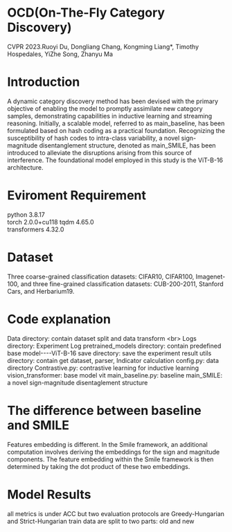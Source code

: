 # OCD(On-The-Fly Category Discovery)
CVPR 2023.Ruoyi Du, Dongliang Chang, Kongming Liang*, Timothy Hospedales, YiZhe Song, Zhanyu Ma
# Introduction
A dynamic category discovery method has been devised with the primary objective of enabling the model to promptly assimilate new category samples, demonstrating capabilities in inductive learning and streaming reasoning. Initially, a scalable model, referred to as main_baseline, has been formulated based on hash coding as a practical foundation. Recognizing the susceptibility of hash codes to intra-class variability, a novel sign-magnitude disentanglement structure, denoted as main_SMILE, has been introduced to alleviate the disruptions arising from this source of interference. The foundational model employed in this study is the ViT-B-16 architecture.
# Eviroment Requirement
python                    3.8.17  
torch                     2.0.0+cu118 
tqdm                      4.65.0                 
transformers              4.32.0  
# Dataset
Three coarse-grained classification datasets: CIFAR10, CIFAR100, Imagenet-100, and three fine-grained classification
datasets: CUB-200-2011, Stanford Cars, and Herbarium19.
# Code explanation
 Data directory: contain dataset split and data transform \<br>
 Logs directory: Experiment Log
 pretrained_models directory: contain predefined base model----ViT-B-16
 save directory: save the experiment result
 utils directory: contain get dataset, parser, Indicator calculation
 config.py: data directory
 Contrastive.py: contrastive learning for inductive learning
 vision_transformer: base model vit
 main_baseline.py: baseline
 main_SMILE: a novel sign-magnitude disentaglement structure
# The difference between baseline and SMILE
Features embedding is different. In the Smile framework, an additional computation involves deriving the embeddings for the sign and magnitude components. The feature embedding within the Smile framework is then determined by taking the dot product of these two embeddings. 

# Model Results
all metrics is under ACC but two evaluation protocols are Greedy-Hungarian and Strict-Hungarian
train data are split to two parts: old and new





